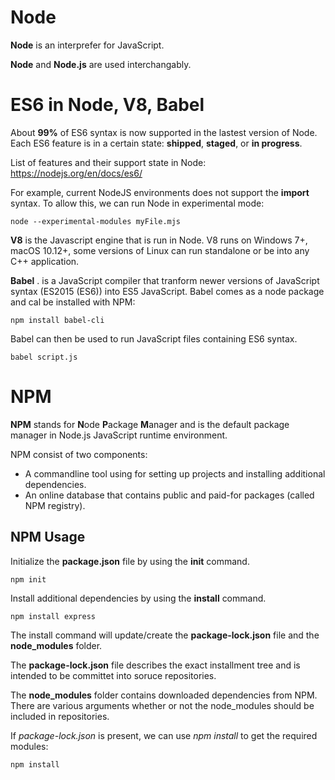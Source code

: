 
# Node
**Node** is an interprefer for JavaScript. 

**Node** and **Node.js** are used interchangably. 



# ES6 in Node, V8, Babel
About **99%** of ES6 syntax is now supported in the lastest version of Node.
Each ES6 feature is in a certain state: **shipped**, **staged**, or **in progress**. 

List of features and their support state in Node:
https://nodejs.org/en/docs/es6/

For example, current NodeJS environments does not support the **import** syntax.
To allow this, we can run Node in experimental mode:
```
node --experimental-modules myFile.mjs
```

**V8** is the Javascript engine that is run in Node. V8 runs on Windows 7+, macOS 10.12+, some versions of Linux can run standalone or be into any C++ application. 

**Babel** . is a JavaScript compiler that tranform newer versions of JavaScript syntax (ES2015 (ES6)) into ES5 JavaScript. Babel comes as a node package and cal be installed with NPM:
```
npm install babel-cli
```
Babel can then be used to run JavaScript files containing ES6 syntax.
```
babel script.js
```


# NPM
**NPM** stands for **N**ode **P**ackage **M**anager and is the default package manager in Node.js JavaScript runtime environment. 

NPM consist of two components:
* A commandline tool using for setting up projects and installing additional dependencies. 
* An online database that contains public and paid-for packages (called NPM registry). 

## NPM Usage
Initialize the **package.json** file by using the **init** command. 
```
npm init
```

Install additional dependencies by using the **install** command. 
```
npm install express
```

The install command will update/create the **package-lock.json** file and the **node_modules** folder.

The **package-lock.json** file describes the exact installment tree and is intended to be committet into soruce repositories. 

The **node_modules** folder contains downloaded dependencies from NPM. 
There are various arguments whether or not the node_modules should be included in repositories. 

If *package-lock.json* is present, we can use *npm install* to get the required modules:
```
npm install
```


